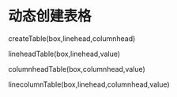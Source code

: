 # 动态创建表格

createTable(box,linehead,columnhead)

lineheadTable(box,linehead,value)

columnheadTable(box,columnhead,value)

linecolumnTable(box,linehead,columnhead,value)
